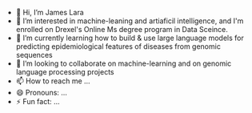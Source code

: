 - 👋 Hi, I’m James Lara
- 👀 I’m interested in machine-leaning and artiaficil intelligence, and I'm enrolled on Drexel's Online Ms degree program in Data Sceince.
- 🌱 I’m currently learning how to build & use large language models for predicting epidemiological features of diseases from genomic sequences
- 💞️ I’m looking to collaborate on machine-learning and on genomic language processing projects 
- 📫 How to reach me ...
- 😄 Pronouns: ...
- ⚡ Fun fact: ...

<!---
jlara-drexel/jlara-drexel is a ✨ special ✨ repository because its `README.md` (this file) appears on your GitHub profile.
You can click the Preview link to take a look at your changes.
--->
